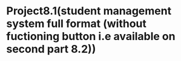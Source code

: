 # Project8.1(student management system full format (without fuctioning button i.e available on second part 8.2))
